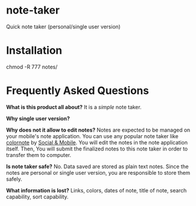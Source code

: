# note-taker
Quick note taker (personal/single user version)

# Installation
chmod -R 777 notes/

# Frequently Asked Questions
__What is this product all about?__
It is a *simple* note taker.

__Why single user version?__

__Why does not it allow to edit notes?__
Notes are expected to be managed on your mobile's note application.
You can use any popular note taker like [colornote](https://play.google.com/store/apps/details?id=com.socialnmobile.dictapps.notepad.color.note) by [Social & Mobile](https://www.colornote.com/).
You will edit the notes in the note application itself. Then,
You will submit the finalized notes to this note taker in order to transfer them to computer.

__Is note taker safe?__
No. Data saved are stored as plain text notes.
Since the notes are personal or single user version, you are responsible to store them safely.

__What information is lost?__
Links, colors, dates of note, title of note, search capability, sort capability.
